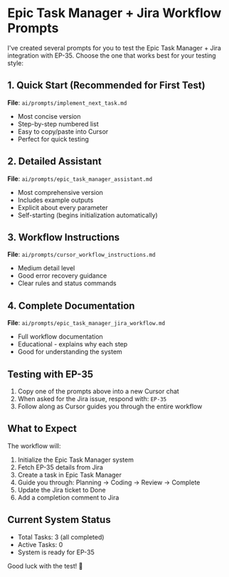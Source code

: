 # Epic Task Manager + Jira Workflow Prompts

I've created several prompts for you to test the Epic Task Manager + Jira integration with EP-35. Choose the one that works best for your testing style:

## 1. Quick Start (Recommended for First Test)
**File**: `ai/prompts/implement_next_task.md`
- Most concise version
- Step-by-step numbered list
- Easy to copy/paste into Cursor
- Perfect for quick testing

## 2. Detailed Assistant
**File**: `ai/prompts/epic_task_manager_assistant.md`
- Most comprehensive version
- Includes example outputs
- Explicit about every parameter
- Self-starting (begins initialization automatically)

## 3. Workflow Instructions
**File**: `ai/prompts/cursor_workflow_instructions.md`
- Medium detail level
- Good error recovery guidance
- Clear rules and status commands

## 4. Complete Documentation
**File**: `ai/prompts/epic_task_manager_jira_workflow.md`
- Full workflow documentation
- Educational - explains why each step
- Good for understanding the system

## Testing with EP-35

1. Copy one of the prompts above into a new Cursor chat
2. When asked for the Jira issue, respond with: `EP-35`
3. Follow along as Cursor guides you through the entire workflow

## What to Expect

The workflow will:
1. Initialize the Epic Task Manager system
2. Fetch EP-35 details from Jira
3. Create a task in Epic Task Manager
4. Guide you through: Planning → Coding → Review → Complete
5. Update the Jira ticket to Done
6. Add a completion comment to Jira

## Current System Status

- Total Tasks: 3 (all completed)
- Active Tasks: 0
- System is ready for EP-35

Good luck with the test! 🚀
